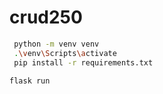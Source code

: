 # crud250
```sh
 python -m venv venv
 .\venv\Scripts\activate
 pip install -r requirements.txt
```


```sh
flask run
```